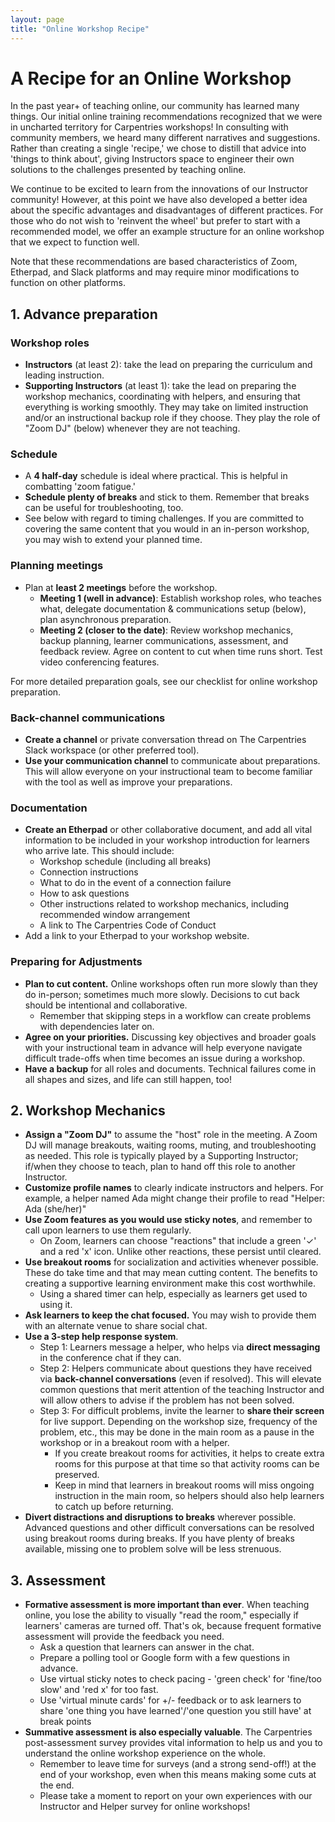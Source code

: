 ```yaml
---
layout: page
title: "Online Workshop Recipe"
---
```


# A Recipe for an Online Workshop

In the past year+ of teaching online, our community has learned many things. Our initial online training recommendations recognized that we were in uncharted territory for Carpentries workshops! In consulting with community members, we heard many different narratives and suggestions. Rather than creating a single 'recipe,' we chose to distill that advice into 'things to think about', giving Instructors space to engineer their own solutions to the challenges presented by teaching online.

We continue to be excited to learn from the innovations of our Instructor community! However, at this point we have also developed a better idea about the specific advantages and disadvantages of different practices. For those who do not wish to 'reinvent the wheel' but prefer to start with a recommended model, we offer an example structure for an online workshop that we expect to function well.

Note that these recommendations are based characteristics of Zoom, Etherpad, and Slack platforms and may require minor modifications to function on other platforms.

## 1. Advance preparation
### Workshop roles
* **Instructors** (at least 2): take the lead on preparing the curriculum and leading instruction. 
* **Supporting Instructors** (at least 1): take the lead on preparing the workshop mechanics, coordinating with helpers, and ensuring that everything is working smoothly. They may take on limited instruction and/or an instructional backup role if they choose. They play the role of "Zoom DJ" (below) whenever they are not teaching.
### Schedule
* A **4 half-day** schedule is ideal where practical. This is  helpful in combatting 'zoom fatigue.'
* **Schedule plenty of breaks** and stick to them. Remember that breaks can be useful for troubleshooting, too.
* See below with regard to timing challenges. If you are committed to covering the same content that you would in an in-person workshop, you may wish to extend your planned time.
### Planning meetings
* Plan at **least 2 meetings** before the workshop. 
    * **Meeting 1 (well in advance)**: Establish workshop roles, who teaches what, delegate documentation & communications setup (below), plan asynchronous preparation.
    * **Meeting 2 (closer to the date)**: Review workshop mechanics, backup planning, learner communications, assessment, and feedback review. Agree on content to cut when time runs short. Test video conferencing features.
    
For more detailed preparation goals, see our checklist for online workshop preparation.
### Back-channel communications
* **Create a channel** or private conversation thread on The Carpentries Slack workspace (or other preferred tool). 
* **Use your communication channel** to communicate about preparations. This will allow everyone on your instructional team to become familiar with the tool as well as improve your preparations.
### Documentation
* **Create an Etherpad** or other collaborative document, and add all vital information to be included in your workshop introduction for learners who arrive late. This should include:
    * Workshop schedule (including all breaks)
    * Connection instructions
    * What to do in the event of a connection failure
    * How to ask questions
    * Other instructions related to workshop mechanics, including recommended window arrangement
    * A link to The Carpentries Code of Conduct
* Add a link to your Etherpad to your workshop website.
### Preparing for Adjustments
* **Plan to cut content.** Online workshops often run more slowly than they do in-person; sometimes much more slowly. Decisions to cut back should be intentional and collaborative.
    * Remember that skipping steps in a workflow can create problems with dependencies later on.
* **Agree on your priorities.** Discussing key objectives and broader goals with your instructional team in advance will help everyone navigate difficult trade-offs when time becomes an issue during a workshop.
* **Have a backup** for all roles and documents. Technical failures come in all shapes and sizes, and life can still happen, too!
## 2. Workshop Mechanics
* **Assign a "Zoom DJ"** to assume the "host" role in the meeting. A Zoom DJ will manage breakouts, waiting rooms, muting, and troubleshooting as needed. This role is typically played by a Supporting Instructor; if/when they choose to teach, plan to hand off this role to another Instructor.
* **Customize profile names** to clearly indicate instructors and helpers. For example, a helper named Ada might change their profile to read "Helper: Ada (she/her)"
* **Use Zoom features as you would use sticky notes**, and remember to call upon learners to use them regularly. 
    * On Zoom, learners can choose "reactions" that include a green '✓' and a red 'x' icon. Unlike other reactions, these persist until cleared.
* **Use breakout rooms** for socialization and activities whenever possible. These do take time and that may mean cutting content. The benefits to creating a supportive learning environment make this cost worthwhile.
    * Using a shared timer can help, especially as learners get used to using it.
* **Ask learners to keep the chat focused.** You may wish to provide them with an alternate venue to share social chat.
* **Use a 3-step help response system**.
    * Step 1: Learners message a helper, who helps via **direct messaging** in the conference chat if they can. 
    * Step 2: Helpers communicate about questions they have received via **back-channel conversations** (even if resolved). This will elevate common questions that merit attention of the teaching Instructor and will allow others to advise if the problem has not been solved.
    * Step 3: For difficult problems, invite the learner to **share their screen** for live support. Depending on the workshop size, frequency of the problem, etc., this may be done in the main room as a pause in the workshop or in a breakout room with a helper.
        * If you create breakout rooms for activities, it helps to create extra rooms for this purpose at that time so that activity rooms can be preserved.
        * Keep in mind that learners in breakout rooms will miss ongoing instruction in the main room, so helpers should also help learners to catch up before returning.
* **Divert distractions and disruptions to breaks** wherever possible. Advanced questions and other difficult conversations can be resolved using breakout rooms during breaks. If you have plenty of breaks available, missing one to problem solve will be less strenuous.

## 3. Assessment
* **Formative assessment is more important than ever**. When teaching online, you lose the ability to visually "read the room," especially if learners' cameras are turned off. That's ok, because frequent formative assessment will provide the feedback you need. 
    * Ask a question that learners can answer in the chat.
    * Prepare a polling tool or Google form with a few questions in advance.
    * Use virtual sticky notes to check pacing - 'green check' for 'fine/too slow' and 'red x' for too fast.
    * Use 'virtual minute cards' for +/- feedback or to ask learners to share 'one thing you have learned'/'one question you still have' at break points
* **Summative assessment is also especially valuable**. The Carpentries post-assessment survey provides vital information to help us and you to understand the online workshop experience on the whole. 
    * Remember to leave time for surveys (and a strong send-off!) at the end of your workshop, even when this means making some cuts at the end.
    * Please take a moment to report on your own experiences with our Instructor and Helper survey for online workshops!

